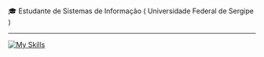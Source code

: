 
<p>🎓 Estudante de Sistemas de Informação ( Universidade Federal de Sergipe ) </p>
<hr>

[![My Skills](https://skillicons.dev/icons?i=go,java,spring,postman,postgresql,git)](https://skillicons.dev)
<!-- python,arduino,kafka,aws,docker -->

